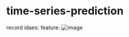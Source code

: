 # time-series-prediction

record idaes:
feature:
![image](https://user-images.githubusercontent.com/48470103/109587932-e0880280-7b42-11eb-9c4a-918c2c50f7bb.png)
